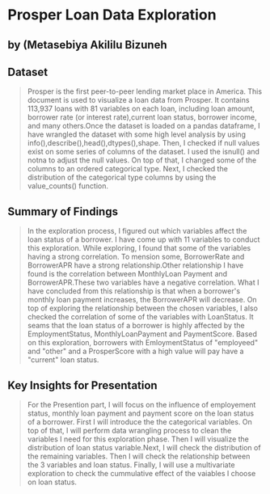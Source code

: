 # Prosper Loan Data Exploration
## by (Metasebiya Akililu Bizuneh


## Dataset

> Prosper is the first peer-to-peer lending market place in America. This document is used to visualize a loan data from Prosper. It contains 113,937 loans with 81 variables on each loan, including loan amount, borrower rate (or interest rate),current loan status, borrower income, and many others.Once the dataset is loaded on a pandas dataframe, I have wrangled the dataset with some high level analysis by using info(),describe(),head(),dtypes(),shape. Then, I checked if null values exist on some series of columns of the dataset. I used the isnull() and notna to adjust the null values. On top of that, I changed some of the columns to an ordered categorical type. Next, I checked the distribution of the categorical type columns by using the value_counts() function.


## Summary of Findings

> In the exploration process, I figured out which variables affect the loan status of a borrower. I have come up with 11 variables to conduct this exploration. While exploring, I found that some of the variables having a strong correlation. To mension some, BorrowerRate and BorrowerAPR have a strong relationship.Other relationship I have found is the correlation between MonthlyLoan Payment and BorrowerAPR.These two variables have a negative correlation. What I have concluded from this relationship is that when a borrower's monthly loan payment increases, the BorrowerAPR will decrease. On top of exploring the relationship between the chosen variables, I also checked the correlation of some of the variables with LoanStatus. It seams that the loan status of a borrower is highly affected by the EmploymentStatus, MonthlyLoanPayment and PaymentScore. Based on this exploration, borrowers with EmloymentStatus of "employeed" and "other" and a ProsperScore with a high value will pay have a "current" loan status.


## Key Insights for Presentation

> For the Presention part, I will focus on the influence of employement status, monthly loan payment and payment score on the loan status of a borrower. First I will introduce the the categorical variables. On top of that, I will perform data wrangling process to clean the variables I need for this exploration phase. Then I will visualize the distribution of loan status variable.Next, I will check the distribution of the remaining variables. Then I will check the relationship between the 3 variables and loan status. Finally, I will use a multivariate exploration to check the cummulative effect of the  vaiables I choose on loan status.
